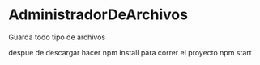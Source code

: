 # AdministradorDeArchivos
Guarda todo tipo de archivos

despue de descargar hacer 
  npm install
para correr el proyecto 
  npm start
